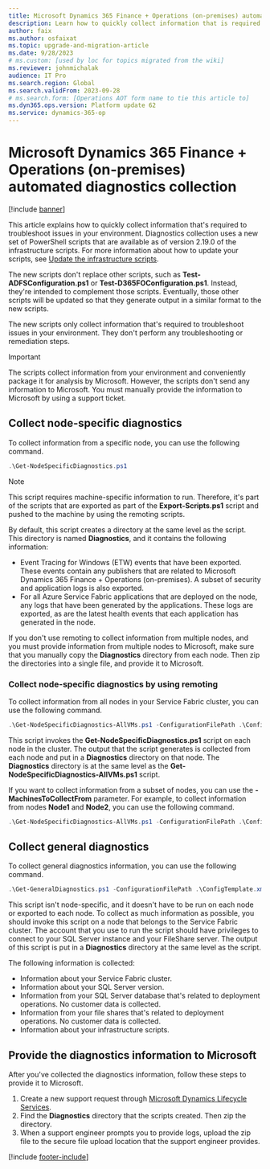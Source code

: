 ```yaml
---
title: Microsoft Dynamics 365 Finance + Operations (on-premises) automated diagnostics collection
description: Learn how to quickly collect information that is required to troubleshoot issues in your Dynamics 365 finance and operations environment.
author: faix
ms.author: osfaixat
ms.topic: upgrade-and-migration-article
ms.date: 9/28/2023
# ms.custom: [used by loc for topics migrated from the wiki]
ms.reviewer: johnmichalak
audience: IT Pro
ms.search.region: Global
ms.search.validFrom: 2023-09-28
# ms.search.form: [Operations AOT form name to tie this article to]
ms.dyn365.ops.version: Platform update 62
ms.service: dynamics-365-op
---
```


# Microsoft Dynamics 365 Finance + Operations (on-premises) automated diagnostics collection

[!include [banner](../includes/banner.md)]

This article explains how to quickly collect information that's required to troubleshoot issues in your environment. Diagnostics collection uses a new set of PowerShell scripts that are available as of version 2.19.0 of the infrastructure scripts. For more information about how to update your scripts, see [Update the infrastructure scripts](obtain-infrascripts-onprem.md#update-the-infrastructure-scripts).

The new scripts don't replace other scripts, such as **Test-ADFSConfiguration.ps1** or **Test-D365FOConfiguration.ps1**. Instead, they're intended to complement those scripts. Eventually, those other scripts will be updated so that they generate output in a similar format to the new scripts.

The new scripts only collect information that's required to troubleshoot issues in your environment. They don't perform any troubleshooting or remediation steps.

> [!IMPORTANT]
> The scripts collect information from your environment and conveniently package it for analysis by Microsoft. However, the scripts don't send any information to Microsoft. You must manually provide the information to Microsoft by using a support ticket.

## Collect node-specific diagnostics

To collect information from a specific node, you can use the following command.

```powershell
.\Get-NodeSpecificDiagnostics.ps1
```

> [!NOTE]
> This script requires machine-specific information to run. Therefore, it's part of the scripts that are exported as part of the **Export-Scripts.ps1** script and pushed to the machine by using the remoting scripts.

By default, this script creates a directory at the same level as the script. This directory is named **Diagnostics**, and it contains the following information:

- Event Tracing for Windows (ETW) events that have been exported. These events contain any publishers that are related to Microsoft Dynamics 365 Finance + Operations (on-premises). A subset of security and application logs is also exported.
- For all Azure Service Fabric applications that are deployed on the node, any logs that have been generated by the applications. These logs are exported, as are the latest health events that each application has generated in the node.

If you don't use remoting to collect information from multiple nodes, and you must provide information from multiple nodes to Microsoft, make sure that you manually copy the **Diagnostics** directory from each node. Then zip the directories into a single file, and provide it to Microsoft.

### Collect node-specific diagnostics by using remoting

To collect information from all nodes in your Service Fabric cluster, you can use the following command.

```powershell
.\Get-NodeSpecificDiagnostics-AllVMs.ps1 -ConfigurationFilePath .\ConfigTemplate.xml
```

This script invokes the **Get-NodeSpecificDiagnostics.ps1** script on each node in the cluster. The output that the script generates is collected from each node and put in a **Diagnostics** directory on that node. The **Diagnostics** directory is at the same level as the **Get-NodeSpecificDiagnostics-AllVMs.ps1** script.

If you want to collect information from a subset of nodes, you can use the **-MachinesToCollectFrom** parameter. For example, to collect information from nodes **Node1** and **Node2**, you can use the following command.

```powershell
.\Get-NodeSpecificDiagnostics-AllVMs.ps1 -ConfigurationFilePath .\ConfigTemplate.xml -MachinesToCollectFrom @("Node1", "Node2")
```

## Collect general diagnostics

To collect general diagnostics information, you can use the following command.

```powershell
.\Get-GeneralDiagnostics.ps1 -ConfigurationFilePath .\ConfigTemplate.xml
```

This script isn't node-specific, and it doesn't have to be run on each node or exported to each node. To collect as much information as possible, you should invoke this script on a node that belongs to the Service Fabric cluster. The account that you use to run the script should have privileges to connect to your SQL Server instance and your FileShare server. The output of this script is put in a **Diagnostics** directory at the same level as the script.

The following information is collected:

- Information about your Service Fabric cluster.
- Information about your SQL Server version.
- Information from your SQL Server database that's related to deployment operations. No customer data is collected.
- Information from your file shares that's related to deployment operations. No customer data is collected.
- Information about your infrastructure scripts.

## Provide the diagnostics information to Microsoft

After you've collected the diagnostics information, follow these steps to provide it to Microsoft.

1. Create a new support request through [Microsoft Dynamics Lifecycle Services](https://lcs.dynamics.com/v2).
1. Find the **Diagnostics** directory that the scripts created. Then zip the directory.
1. When a support engineer prompts you to provide logs, upload the zip file to the secure file upload location that the support engineer provides.

[!include [footer-include](../../../includes/footer-banner.md)]
